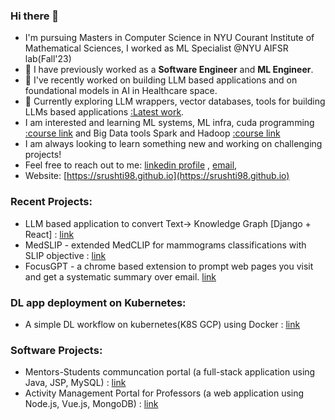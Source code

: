 ### Hi there 👋

- I'm pursuing Masters in Computer Science in NYU Courant Institute of Mathematical Sciences, I worked as ML Specialist @NYU AIFSR lab(Fall'23)
- 🔭 I have previously worked as a **Software Engineer** and **ML Engineer**.
- 🌱 I've recently worked on building LLM based applications and on foundational models in AI in Healthcare space.
- 👯 Currently exploring LLM wrappers, vector databases, tools for building LLMs based applications [:Latest work](https://github.com/srushti98/langchain-project-basic).
- I am interested and learning ML systems, ML infra, cuda programming [:course link](https://nyu-mlsys.github.io) and Big Data tools Spark and Hadoop [:course link](https://cs.nyu.edu/courses/spring24/CSCI-GA.2437-001/)
- I am always looking to learn something new and working on challenging projects!
- Feel free to reach out to me: [linkedin profile](https://www.linkedin.com/in/srushti-pawar-783b91166) , [email](sxp8182@nyu.edu),
- Website: [https://srushti98.github.io](https://srushti98.github.io)

### Recent Projects:
* LLM based application to convert Text-> Knowledge Graph [Django + React] : [link](https://github.com/adithyaiyer1999/text2knowledgeGraph)  
* MedSLIP - extended MedCLIP for mammograms classifications with SLIP objective : [link](https://github.com/srushti98/Med-SLIP-a-combination-of-MedCLIP-and-SLIP)
* FocusGPT - a chrome based extension to prompt web pages you visit and get a systematic summary over email. [link](https://github.com/adithyaiyer1999/anthropology)

### DL app deployment on Kubernetes:
* A simple DL workflow on kubernetes(K8S GCP) using Docker :  [link](https://github.com/srushti98/ml-kubernetes-mnist)

### Software Projects:
* Mentors-Students communcation portal (a full-stack application using Java, JSP, MySQL) : [link](https://github.com/srushti98/Mentors-Student-Bridge-Portal)
* Activity Management Portal for Professors (a web application using Node.js, Vue.js, MongoDB) : [link](https://github.com/srushti98/Teachers-Activity-Management-System-Nodejs)


